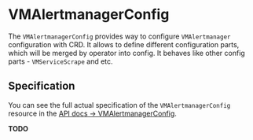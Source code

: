 # VMAlertmanagerConfig

The `VMAlertmanagerConfig` provides way to configure `VMAlertmanager` configuration with CRD. It allows to define different configuration parts,
which will be merged by operator into config. It behaves like other config parts - `VMServiceScrape` and etc.

## Specification

You can see the full actual specification of the `VMAlertmanagerConfig` resource in 
the [API docs -> VMAlertmanagerConfig](https://docs.victoriametrics.com/vmoperator/api.html#vmalertmanagerconfig).

**TODO**
